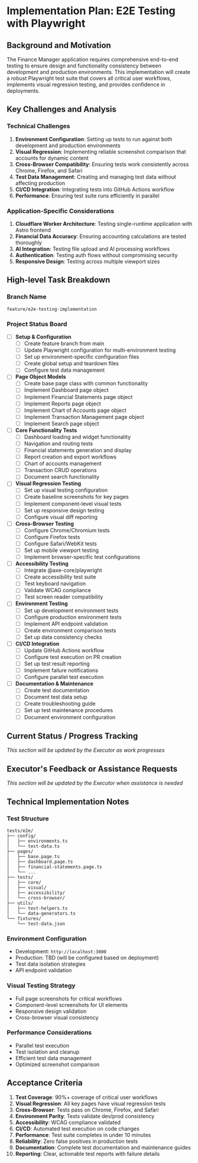 # Implementation Plan: E2E Testing with Playwright

## Background and Motivation

The Finance Manager application requires comprehensive end-to-end testing to ensure design and functionality consistency between development and production environments. This implementation will create a robust Playwright test suite that covers all critical user workflows, implements visual regression testing, and provides confidence in deployments.

## Key Challenges and Analysis

### Technical Challenges
1. **Environment Configuration**: Setting up tests to run against both development and production environments
2. **Visual Regression**: Implementing reliable screenshot comparison that accounts for dynamic content
3. **Cross-Browser Compatibility**: Ensuring tests work consistently across Chrome, Firefox, and Safari
4. **Test Data Management**: Creating and managing test data without affecting production
5. **CI/CD Integration**: Integrating tests into GitHub Actions workflow
6. **Performance**: Ensuring test suite runs efficiently in parallel

### Application-Specific Considerations
1. **Cloudflare Worker Architecture**: Testing single-runtime application with Astro frontend
2. **Financial Data Accuracy**: Ensuring accounting calculations are tested thoroughly
3. **AI Integration**: Testing file upload and AI processing workflows
4. **Authentication**: Testing auth flows without compromising security
5. **Responsive Design**: Testing across multiple viewport sizes

## High-level Task Breakdown

### Branch Name
`feature/e2e-testing-implementation`

### Project Status Board

- [ ] **Setup & Configuration**
  - [ ] Create feature branch from main
  - [ ] Update Playwright configuration for multi-environment testing
  - [ ] Set up environment-specific configuration files
  - [ ] Create global setup and teardown files
  - [ ] Configure test data management

- [ ] **Page Object Models**
  - [ ] Create base page class with common functionality
  - [ ] Implement Dashboard page object
  - [ ] Implement Financial Statements page object
  - [ ] Implement Reports page object
  - [ ] Implement Chart of Accounts page object
  - [ ] Implement Transaction Management page object
  - [ ] Implement Search page object

- [ ] **Core Functionality Tests**
  - [ ] Dashboard loading and widget functionality
  - [ ] Navigation and routing tests
  - [ ] Financial statements generation and display
  - [ ] Report creation and export workflows
  - [ ] Chart of accounts management
  - [ ] Transaction CRUD operations
  - [ ] Document search functionality

- [ ] **Visual Regression Testing**
  - [ ] Set up visual testing configuration
  - [ ] Create baseline screenshots for key pages
  - [ ] Implement component-level visual tests
  - [ ] Set up responsive design testing
  - [ ] Configure visual diff reporting

- [ ] **Cross-Browser Testing**
  - [ ] Configure Chrome/Chromium tests
  - [ ] Configure Firefox tests
  - [ ] Configure Safari/WebKit tests
  - [ ] Set up mobile viewport testing
  - [ ] Implement browser-specific test configurations

- [ ] **Accessibility Testing**
  - [ ] Integrate @axe-core/playwright
  - [ ] Create accessibility test suite
  - [ ] Test keyboard navigation
  - [ ] Validate WCAG compliance
  - [ ] Test screen reader compatibility

- [ ] **Environment Testing**
  - [ ] Set up development environment tests
  - [ ] Configure production environment tests
  - [ ] Implement API endpoint validation
  - [ ] Create environment comparison tests
  - [ ] Set up data consistency checks

- [ ] **CI/CD Integration**
  - [ ] Update GitHub Actions workflow
  - [ ] Configure test execution on PR creation
  - [ ] Set up test result reporting
  - [ ] Implement failure notifications
  - [ ] Configure parallel test execution

- [ ] **Documentation & Maintenance**
  - [ ] Create test documentation
  - [ ] Document test data setup
  - [ ] Create troubleshooting guide
  - [ ] Set up test maintenance procedures
  - [ ] Document environment configuration

## Current Status / Progress Tracking

*This section will be updated by the Executor as work progresses*

## Executor's Feedback or Assistance Requests

*This section will be updated by the Executor when assistance is needed*

## Technical Implementation Notes

### Test Structure
```
tests/e2e/
├── config/
│   ├── environments.ts
│   └── test-data.ts
├── pages/
│   ├── base.page.ts
│   ├── dashboard.page.ts
│   ├── financial-statements.page.ts
│   └── ...
├── tests/
│   ├── core/
│   ├── visual/
│   ├── accessibility/
│   └── cross-browser/
├── utils/
│   ├── test-helpers.ts
│   └── data-generators.ts
└── fixtures/
    └── test-data.json
```

### Environment Configuration
- Development: `http://localhost:3000`
- Production: TBD (will be configured based on deployment)
- Test data isolation strategies
- API endpoint validation

### Visual Testing Strategy
- Full page screenshots for critical workflows
- Component-level screenshots for UI elements
- Responsive design validation
- Cross-browser visual consistency

### Performance Considerations
- Parallel test execution
- Test isolation and cleanup
- Efficient test data management
- Optimized screenshot comparison

## Acceptance Criteria

1. **Test Coverage**: 90%+ coverage of critical user workflows
2. **Visual Regression**: All key pages have visual regression tests
3. **Cross-Browser**: Tests pass on Chrome, Firefox, and Safari
4. **Environment Parity**: Tests validate dev/prod consistency
5. **Accessibility**: WCAG compliance validated
6. **CI/CD**: Automated test execution on code changes
7. **Performance**: Test suite completes in under 10 minutes
8. **Reliability**: Zero false positives in production tests
9. **Documentation**: Complete test documentation and maintenance guides
10. **Reporting**: Clear, actionable test reports with failure details